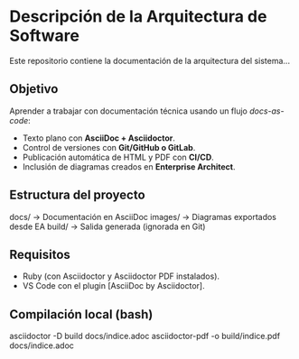 # Descripción de la Arquitectura de Software
Este repositorio contiene la documentación de la arquitectura del sistema...
## Objetivo
Aprender a trabajar con documentación técnica usando un flujo *docs-as-code*:
- Texto plano con **AsciiDoc + Asciidoctor**.
- Control de versiones con **Git/GitHub o GitLab**.
- Publicación automática de HTML y PDF con **CI/CD**.
- Inclusión de diagramas creados en **Enterprise Architect**.
## Estructura del proyecto
docs/ → Documentación en AsciiDoc
images/ → Diagramas exportados desde EA
build/ → Salida generada (ignorada en Git)
## Requisitos
- Ruby (con Asciidoctor y Asciidoctor PDF instalados).
- VS Code con el plugin [AsciiDoc by Asciidoctor].
## Compilación local (bash)
asciidoctor -D build docs/indice.adoc
asciidoctor-pdf -o build/indice.pdf docs/indice.adoc